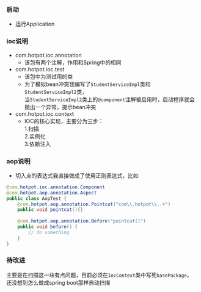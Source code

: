 ### 启动
- 运行Application
### ioc说明
- com.hotpot.ioc.annotation
    - 该包有两个注解，作用和Spring中的相同
- com.hotpot.ioc.test
    - 该包中为测试用的类
    - 为了模拟bean冲突我编写了`StudentServiceImpl`类和`StudentServiceImpl2`类，<br>
      当`StudentServiceImpl2`类上的`@component`注解被启用时，启动程序就会抛出一个异常，提示bean冲突
- com.hotpot.ioc.context
    - IOC的核心实现，主要分为三步：<BR>
    1.扫描<BR>2.实例化<BR>3.依赖注入
### aop说明
- 切入点的表达式我直接做成了使用正则表达式，比如
```java
@com.hotpot.ioc.annotation.Component
@com.hotpot.aop.annotation.Aspect
public class AopTest {
    @com.hotpot.aop.annotation.Pointcut("com\\.hotpot\\..+")
    public void pointcut(){}
    
    @com.hotpot.aop.annotation.Before("pointcut()")
    public void before() {
        // do something
    }
}
```
### 待改进
主要是在扫描这一块有点问题，目前必须在`IocContext`类中写死`basePackage`，
还没想到怎么做成spring boot那样自动扫描
